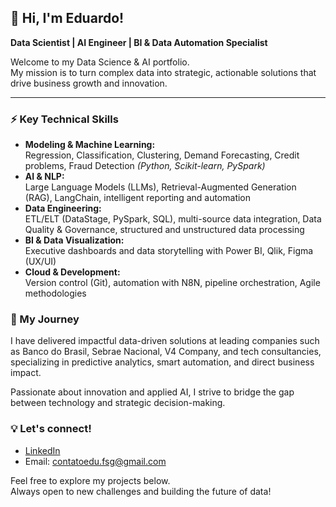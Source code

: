 ## 👋 Hi, I'm Eduardo!
**Data Scientist | AI Engineer | BI & Data Automation Specialist**

Welcome to my Data Science & AI portfolio.  
My mission is to turn complex data into strategic, actionable solutions that drive business growth and innovation.

---

### ⚡️ Key Technical Skills

- **Modeling & Machine Learning:**  
  Regression, Classification, Clustering, Demand Forecasting, Credit problems, Fraud Detection 
  *(Python, Scikit-learn, PySpark)*
- **AI & NLP:**  
  Large Language Models (LLMs), Retrieval-Augmented Generation (RAG), LangChain, intelligent reporting and automation
- **Data Engineering:**  
  ETL/ELT (DataStage, PySpark, SQL), multi-source data integration, Data Quality & Governance, structured and unstructured data processing
- **BI & Data Visualization:**  
  Executive dashboards and data storytelling with Power BI, Qlik, Figma (UX/UI)
- **Cloud & Development:**  
  Version control (Git), automation with N8N, pipeline orchestration, Agile methodologies

### 🚀 My Journey

I have delivered impactful data-driven solutions at leading companies such as Banco do Brasil, Sebrae Nacional, V4 Company, and tech consultancies, specializing in predictive analytics, smart automation, and direct business impact.

Passionate about innovation and applied AI, I strive to bridge the gap between technology and strategic decision-making.

### 💡 Let's connect!

- [LinkedIn](https://www.linkedin.com/in/eduferreiraa)
- Email: contatoedu.fsg@gmail.com

Feel free to explore my projects below.  
Always open to new challenges and building the future of data!

